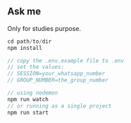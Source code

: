## Ask me

Only for studies purpose.

```js
cd path/to/dir
npm install

// copy the .env.example file to .env
// set the values:
// SESSION=your_whatsapp_number
// GROUP_NUMBER=the_group_number

// using nodemon
npm run watch
// or running as a single project
npm run start
```
